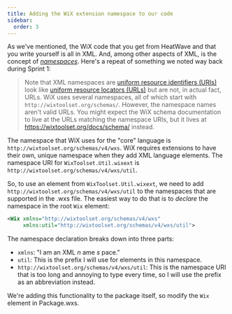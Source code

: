 ```yaml
---
title: Adding the WiX extension namespace to our code
sidebar:
  order: 3
---
```


As we've mentioned, the WiX code that you get from HeatWave and that you write yourself is all in XML. And, among other aspects of XML, is the concept of [_namespaces_](https://en.wikipedia.org/wiki/XML_namespace). Here's a repeat of something we noted way back during Sprint 1:

> Note that XML namespaces are [uniform resource identifiers (URIs)](https://en.wikipedia.org/wiki/Uniform_Resource_Identifier) look like [uniform resource locators (URLs)](https://en.wikipedia.org/wiki/URL) but are not, in actual fact, URLs. WiX uses several namespaces, all of which start with `http://wixtoolset.org/schemas/`. However, the namespace names aren't valid URLs. You might expect the WiX schema documentation to live at the URLs matching the namespace URIs, but it lives at https://wixtoolset.org/docs/schema/ instead.

The namespace that WiX uses for the "core" language is `http://wixtoolset.org/schemas/v4/wxs`. WiX requires extensions to have their own, unique namespace when they add XML language elements. The namespace URI for `WixToolset.Util.wixext` is `http://wixtoolset.org/schemas/v4/wxs/util`.

So, to use an element from `WixToolset.Util.wixext`, we need to add `http://wixtoolset.org/schemas/v4/wxs/util` to the namespaces that are supported in the .wxs file. The easiest way to do that is to _declare_ the namespace in the root `Wix` element:

```xml
<Wix xmlns="http://wixtoolset.org/schemas/v4/wxs"
     xmlns:util="http://wixtoolset.org/schemas/v4/wxs/util">
```

The namespace declaration breaks down into three parts:

- `xmlns`: "I am an XML _n_ ame _s_ pace."
- `util`: This is the prefix I will use for elements in this namespace.
- `http://wixtoolset.org/schemas/v4/wxs/util`: This is the namespace URI that is too long and annoying to type every time, so I will use the prefix as an abbreviation instead.

We're adding this functionality to the package itself, so modify the `Wix` element in Package.wxs.
